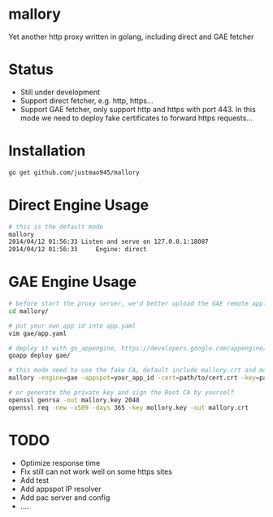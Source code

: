 mallory
=============

Yet another http proxy written in golang, including direct and GAE fetcher


Status
=============
* Still under development
* Support direct fetcher, e.g. http, https...
* Support GAE fetcher, only support http and https with port 443. In this mode we need to deploy fake certificates to forward https requests...

Installation
=============
```sh
go get github.com/justmao945/mallory
```

Direct Engine Usage
=============
```sh
# this is the default mode
mallory
2014/04/12 01:56:33 Listen and serve on 127.0.0.1:18087
2014/04/12 01:56:33 	Engine: direct
```

GAE Engine Usage
=============
```sh
# before start the proxy server, we'd better upload the GAE remote application
cd mallory/

# put your own app id into app.yaml
vim gae/app.yaml

# deploy it with go_appengine, https://developers.google.com/appengine/downloads
goapp deploy gae/

# this mode need to use the fake CA, default include mallory.crt and mallory.key
mallory -engine=gae -appspot=your_app_id -cert=path/to/cert.crt -key=path/to/key.key

# or generate the private key and sign the Root CA by yourself
openssl genrsa -out mallory.key 2048
openssl req -new -x509 -days 365 -key mollory.key -out mallory.crt
```

TODO
=============
* Optimize response time
* Fix still can not work well on some https sites
* Add test
* Add appspot IP resolver
* Add pac server and config
* ....
